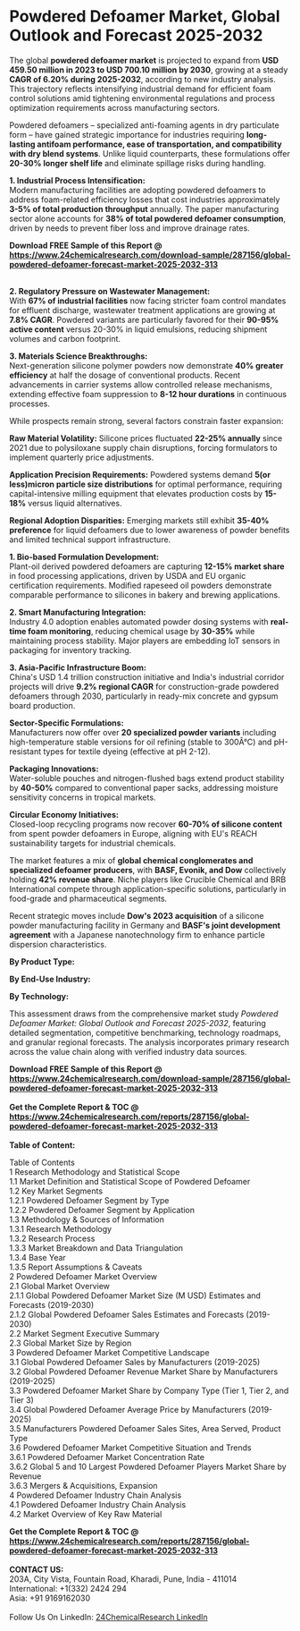 <h1>Powdered Defoamer Market, Global Outlook and Forecast 2025-2032</h1><p>The global <strong>powdered defoamer market</strong> is projected to expand from <strong>USD 459.50 million in 2023 to USD 700.10 million by 2030</strong>, growing at a steady <strong>CAGR of 6.20% during 2025-2032</strong>, according to new industry analysis. This trajectory reflects intensifying industrial demand for efficient foam control solutions amid tightening environmental regulations and process optimization requirements across manufacturing sectors.</p><p>Powdered defoamers – specialized anti-foaming agents in dry particulate form – have gained strategic importance for industries requiring <strong>long-lasting antifoam performance, ease of transportation, and compatibility with dry blend systems</strong>. Unlike liquid counterparts, these formulations offer <strong>20-30% longer shelf life</strong> and eliminate spillage risks during handling.</p><p><strong>1. Industrial Process Intensification:</strong><br>
Modern manufacturing facilities are adopting powdered defoamers to address foam-related efficiency losses that cost industries approximately <strong>3-5% of total production throughput</strong> annually. The paper manufacturing sector alone accounts for <strong>38% of total powdered defoamer consumption</strong>, driven by needs to prevent fiber loss and improve drainage rates.</p><div><b>Download FREE Sample of this Report @ 
            <a href="https://www.24chemicalresearch.com/download-sample/287156/global-powdered-defoamer-forecast-market-2025-2032-313">
            https://www.24chemicalresearch.com/download-sample/287156/global-powdered-defoamer-forecast-market-2025-2032-313</a></b></div><br><p><strong>2. Regulatory Pressure on Wastewater Management:</strong><br>
With <strong>67% of industrial facilities</strong> now facing stricter foam control mandates for effluent discharge, wastewater treatment applications are growing at <strong>7.8% CAGR</strong>. Powdered variants are particularly favored for their <strong>90-95% active content</strong> versus 20-30% in liquid emulsions, reducing shipment volumes and carbon footprint.</p><p><strong>3. Materials Science Breakthroughs:</strong><br>
Next-generation silicone polymer powders now demonstrate <strong>40% greater efficiency</strong> at half the dosage of conventional products. Recent advancements in carrier systems allow controlled release mechanisms, extending effective foam suppression to <strong>8-12 hour durations</strong> in continuous processes.</p><p>While prospects remain strong, several factors constrain faster expansion:</p><p><strong>Raw Material Volatility:</strong> Silicone prices fluctuated <strong>22-25% annually</strong> since 2021 due to polysiloxane supply chain disruptions, forcing formulators to implement quarterly price adjustments.</p><p><strong>Application Precision Requirements:</strong> Powdered systems demand <strong>5(or less)micron particle size distributions</strong> for optimal performance, requiring capital-intensive milling equipment that elevates production costs by <strong>15-18%</strong> versus liquid alternatives.</p><p><strong>Regional Adoption Disparities:</strong> Emerging markets still exhibit <strong>35-40% preference</strong> for liquid defoamers due to lower awareness of powder benefits and limited technical support infrastructure.</p><p><strong>1. Bio-based Formulation Development:</strong><br>
Plant-oil derived powdered defoamers are capturing <strong>12-15% market share</strong> in food processing applications, driven by USDA and EU organic certification requirements. Modified rapeseed oil powders demonstrate comparable performance to silicones in bakery and brewing applications.</p><p><strong>2. Smart Manufacturing Integration:</strong><br>
Industry 4.0 adoption enables automated powder dosing systems with <strong>real-time foam monitoring</strong>, reducing chemical usage by <strong>30-35%</strong> while maintaining process stability. Major players are embedding IoT sensors in packaging for inventory tracking.</p><p><strong>3. Asia-Pacific Infrastructure Boom:</strong><br>
China's USD 1.4 trillion construction initiative and India's industrial corridor projects will drive <strong>9.2% regional CAGR</strong> for construction-grade powdered defoamers through 2030, particularly in ready-mix concrete and gypsum board production.</p><p><strong>Sector-Specific Formulations:</strong><br>
	Manufacturers now offer over <strong>20 specialized powder variants</strong> including high-temperature stable versions for oil refining (stable to 300Â°C) and pH-resistant types for textile dyeing (effective at pH 2-12).</p><p><strong>Packaging Innovations:</strong><br>
	Water-soluble pouches and nitrogen-flushed bags extend product stability by <strong>40-50%</strong> compared to conventional paper sacks, addressing moisture sensitivity concerns in tropical markets.</p><p><strong>Circular Economy Initiatives:</strong><br>
	Closed-loop recycling programs now recover <strong>60-70% of silicone content</strong> from spent powder defoamers in Europe, aligning with EU's REACH sustainability targets for industrial chemicals.</p><p>The market features a mix of <strong>global chemical conglomerates and specialized defoamer producers</strong>, with <strong>BASF, Evonik, and Dow</strong> collectively holding <strong>42% revenue share</strong>. Niche players like Crucible Chemical and BRB International compete through application-specific solutions, particularly in food-grade and pharmaceutical segments.</p><p>Recent strategic moves include <strong>Dow's 2023 acquisition</strong> of a silicone powder manufacturing facility in Germany and <strong>BASF's joint development agreement</strong> with a Japanese nanotechnology firm to enhance particle dispersion characteristics.</p><p><strong>By Product Type:</strong></p><p><strong>By End-Use Industry:</strong></p><p><strong>By Technology:</strong></p><p>This assessment draws from the comprehensive market study <em>Powdered Defoamer Market: Global Outlook and Forecast 2025-2032</em>, featuring detailed segmentation, competitive benchmarking, technology roadmaps, and granular regional forecasts. The analysis incorporates primary research across the value chain along with verified industry data sources.</p><div><b>Download FREE Sample of this Report @ 
            <a href="https://www.24chemicalresearch.com/download-sample/287156/global-powdered-defoamer-forecast-market-2025-2032-313">
            https://www.24chemicalresearch.com/download-sample/287156/global-powdered-defoamer-forecast-market-2025-2032-313</a></b></div><br><div><b>Get the Complete Report & TOC @ 
            <a href="https://www.24chemicalresearch.com/reports/287156/global-powdered-defoamer-forecast-market-2025-2032-313">
            https://www.24chemicalresearch.com/reports/287156/global-powdered-defoamer-forecast-market-2025-2032-313</a></b></div><br>
            <b>Table of Content:</b><p>Table of Contents<br />
1 Research Methodology and Statistical Scope<br />
1.1 Market Definition and Statistical Scope of Powdered Defoamer<br />
1.2 Key Market Segments<br />
1.2.1 Powdered Defoamer Segment by Type<br />
1.2.2 Powdered Defoamer Segment by Application<br />
1.3 Methodology & Sources of Information<br />
1.3.1 Research Methodology<br />
1.3.2 Research Process<br />
1.3.3 Market Breakdown and Data Triangulation<br />
1.3.4 Base Year<br />
1.3.5 Report Assumptions & Caveats<br />
2 Powdered Defoamer Market Overview<br />
2.1 Global Market Overview<br />
2.1.1 Global Powdered Defoamer Market Size (M USD) Estimates and Forecasts (2019-2030)<br />
2.1.2 Global Powdered Defoamer Sales Estimates and Forecasts (2019-2030)<br />
2.2 Market Segment Executive Summary<br />
2.3 Global Market Size by Region<br />
3 Powdered Defoamer Market Competitive Landscape<br />
3.1 Global Powdered Defoamer Sales by Manufacturers (2019-2025)<br />
3.2 Global Powdered Defoamer Revenue Market Share by Manufacturers (2019-2025)<br />
3.3 Powdered Defoamer Market Share by Company Type (Tier 1, Tier 2, and Tier 3)<br />
3.4 Global Powdered Defoamer Average Price by Manufacturers (2019-2025)<br />
3.5 Manufacturers Powdered Defoamer Sales Sites, Area Served, Product Type<br />
3.6 Powdered Defoamer Market Competitive Situation and Trends<br />
3.6.1 Powdered Defoamer Market Concentration Rate<br />
3.6.2 Global 5 and 10 Largest Powdered Defoamer Players Market Share by Revenue<br />
3.6.3 Mergers & Acquisitions, Expansion<br />
4 Powdered Defoamer Industry Chain Analysis<br />
4.1 Powdered Defoamer Industry Chain Analysis<br />
4.2 Market Overview of Key Raw Material</p><div><b>Get the Complete Report & TOC @ 
            <a href="https://www.24chemicalresearch.com/reports/287156/global-powdered-defoamer-forecast-market-2025-2032-313">
            https://www.24chemicalresearch.com/reports/287156/global-powdered-defoamer-forecast-market-2025-2032-313</a></b></div><br><b>CONTACT US:</b><br>
            203A, City Vista, Fountain Road, Kharadi, Pune, India - 411014<br>
            International: +1(332) 2424 294<br>
            Asia: +91 9169162030 <br><br>
            Follow Us On LinkedIn: <a href="https://www.linkedin.com/company/24chemicalresearch/">24ChemicalResearch LinkedIn</a>